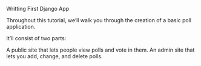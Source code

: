 Writting First Django App

Throughout this tutorial, we’ll walk you through the creation of a basic poll application.

It’ll consist of two parts:

A public site that lets people view polls and vote in them.
An admin site that lets you add, change, and delete polls.
